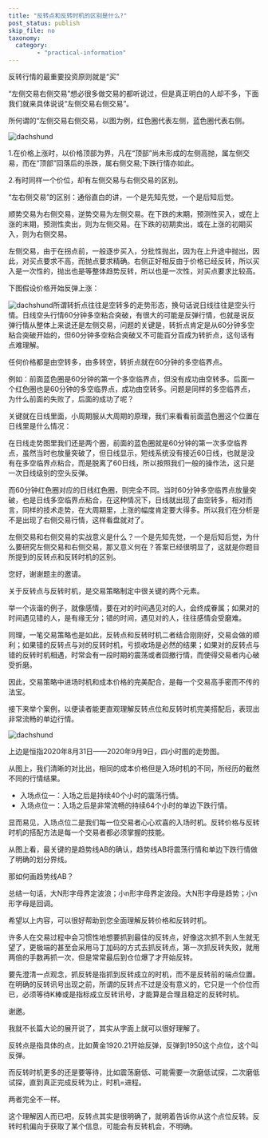 ```yaml
---
title: "反转点和反转时机的区别是什么?"
post_status: publish
skip_file: no
taxonomy:
  category:
        - "practical-information"
---
```


反转行情的最重要投资原则就是“买”

“左侧交易右侧交易”想必很多做交易的都听说过，但是真正明白的人却不多，下面我们就来具体说说“左侧交易右侧交易”。

所何谓的“左侧交易右侧交易，以图为例，红色圈代表左侧，蓝色圈代表右侧。

![dachshund](https://cdn.fendou.la/funstoutiao/2020/12/102707262.png "图像 1.png")

1.在价格上涨时，以价格顶部为界，凡在“顶部”尚未形成的左侧高抛，属左侧交易，而在“顶部”回落后的杀跌，属右侧交易;下跌行情亦如此。

2.有时同样一个价位，却有左侧交易与右侧交易的区别。

“左右侧交易”的区别：通俗直白的讲，一个是先知先觉，一个是后知后觉。

顺势交易为右侧交易，逆势交易为左侧交易。在下跌的末期，预测性买入，或在上涨的末期，预测性卖出，则为左侧交易。在下跌的初期卖出，或在上涨的初期买入，则为右侧交易。

左侧交易，由于在拐点前，一般逐步买入，分批性抛出，因为在上升途中抛出，因此，对买点要求不高，而抛点要求精确。右侧正好相反由于价格已经反转，所以买入是一次性的，抛出也是等整体趋势反转，所以也是一次性，对买点要求比较高。

下图假设价格开始反弹上涨：

![dachshund](https://cdn.fendou.la/funstoutiao/2020/12/124819873.png "图像 0000.png")所谓转折点往往是空转多的走势形态，换句话说日线往往是空头行情。日线空头行情60分钟多空粘合突破，有很大的可能是反弹行情，也就是说反弹行情从整体上来说还是左侧交易，问题的关键是，转折点肯定是从60分钟多空粘合突破开始的，但60分钟多空粘合突破又不可能百分百成为转折点，这句话有点难理解。

任何价格都是由空转多，由多转空，转折点就在60分钟的多空临界点。

例如：前面蓝色圈是60分钟的第一个多空临界点，但没有成功由空转多。后面一个红色圈也是60分钟的多空临界点，成功由空转多。问题是同样的多空临界点，为什么前面的失败了，后面的成功了呢？

关键就在日线里面，小周期服从大周期的原理，我们来看看前面蓝色圈这个位置在日线里是什么情况：

在日线走势图里我们还是两个圈，前面的蓝色圈就是60分钟的第一次多空临界点，虽然当时也放量突破了，但日线显示，短线系统没有接近60日线，也就是没有在多空临界点粘合，而是脱离了60日线，所以按照我们一般的操作法，这只是一次日线级别的空头反弹。

而60分钟红色圈对应的日线红色圈，则完全不同。当时60分钟多空临界点放量突破，也是日线多空临界点粘合，在这种情况下，日线就出现了由空转多，相对而言，同样的技术走势，在大周期里，上涨的幅度肯定要大得多。所以我们在分析是不是出现了右侧交易行情，这样看盘就对了。

左侧交易和右侧交易的实战意义是什么？一个是先知先觉，一个是后知后觉，为什么要研究左侧交易和右侧交易，那又意义何在？答案已经很明显了，这就是你题目所提到的反转点和反转时机的区别。

您好，谢谢题主的邀请。

关于反转点与反转时机，是交易策略制定中很关键的两个元素。

举一个诙谐的例子，就像感情，要在对的时间遇见对的人，会终成眷属；如果对的时间遇见错的人，是有缘无分；错的时间，遇见对的人，往往感情会受磨难。

同理，一笔交易策略也是如此，反转点和反转时机二者结合刚刚好，交易会做的顺利；如果错的反转点与对的反转时机，亏损收场是必然的结果；如果对的反转点与错的反转时机相遇，时常会有一段时期的震荡或者回撤行情，而使得交易者内心破受折磨。

因此，交易策略中进场时机和成本价格的完美配合，是每一个交易高手密而不传的法宝。

接下来举个案例，以便读者能更直观理解反转点位和反转时机完美搭配后，表现出非常流畅的单边行情。

![dachshund](https://cdn.fendou.la/funstoutiao/2020/12/110701168.png "恒指4H.png")

上边是恒指2020年8月31日——2020年9月9日，四小时图的走势图。

从图上，我们清晰的对比出，相同的成本价格但是入场时机的不同，所经历的截然不同的行情结果。

- 入场点位一：入场之后是持续40个小时的震荡行情。
- 入场点位一：入场之后是非常流畅的持续64个小时的单边下跌行情。

显而易见，入场点位二是我们每一位交易者心心欢喜的入场时机。反转价格与反转时机的搭配方法是每一个交易者都必须掌握的技能。

从图上看，最关键的是趋势线AB的确认，趋势线AB将震荡行情和单边下跌行情做了明确的划分界线。

那如何画趋势线AB？

总结一句话，大N形字母界定波浪；小n形字母界定波段。大N形字母是趋势；小n形字母是回调。

希望以上内容，可以很好帮助到您全面理解反转价格和反转时机。

许多人在交易过程中会习惯性地想要抓到最佳的反转点，好像这次抓不到人生就无望了，更极端的甚至会采用马丁加码的方式去抓反转点，第一次抓反转失败，就用两倍的手数再抓一次，但是常常最后到仓位爆了才开始反转。

要先澄清一点观念，抓反转是指抓到反转成立的时机，而不是反转前的端点位置。在明确的反转讯号出现之前，所谓的反转点不过是没有意义的，它只是一个价位而已，必须等待K棒或是指标成立反转讯号，才能算是合理且稳定的反转时机。

谢邀。

我就不长篇大论的展开说了，其实从字面上就可以很好理解了。

反转点是指具体的点，比如黄金1920.21开始反弹，反弹到1950这个点位，这个叫反弹。

而反转时机更多的还是要等待，比如震荡磨低、可能需要一次磨低试探，二次磨低试探，直到真正完成反转为止，时机=进程。

两者完全不一样。

这个理解因人而已吧，反转点其实是很明确了，就明着告诉你从这个点位反转。反转时机偏向于获取了某个信息，可能会有反转机会，不明确。
